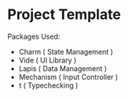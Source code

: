 # Project Template

Packages Used:
- Charm ( State Management )
- Vide ( UI Library )
- Lapis ( Data Management )
- Mechanism ( Input Controller )
- t ( Typechecking )

